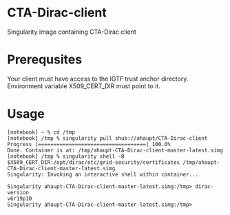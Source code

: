 CTA-Dirac-client
==================

Singularity image containing CTA-Dirac client

Prerequsites
============

Your client must have access to the IGTF trust anchor directory. Environment variable X509_CERT_DIR must point to it.

Usage
=====

```
[notebook] ~ % cd /tmp 
[notebook] /tmp % singularity pull shub://ahaupt/CTA-Dirac-client
Progress |===================================| 100.0% 
Done. Container is at: /tmp/ahaupt-CTA-Dirac-client-master-latest.simg
[notebook] /tmp % singularity shell -B $X509_CERT_DIR:/opt/dirac/etc/grid-security/certificates /tmp/ahaupt-CTA-Dirac-client-master-latest.simg
Singularity: Invoking an interactive shell within container...

Singularity ahaupt-CTA-Dirac-client-master-latest.simg:/tmp> dirac-version 
v6r19p10
Singularity ahaupt-CTA-Dirac-client-master-latest.simg:/tmp> 
```
